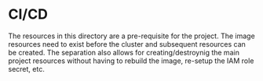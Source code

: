 # CI/CD

The resources in this directory are a pre-requisite for the project. The image resources need to exist before the cluster and subsequent resources can be created. The separation also allows for creating/destroynig the main project resources without having to rebuild the image, re-setup the IAM role secret, etc.
